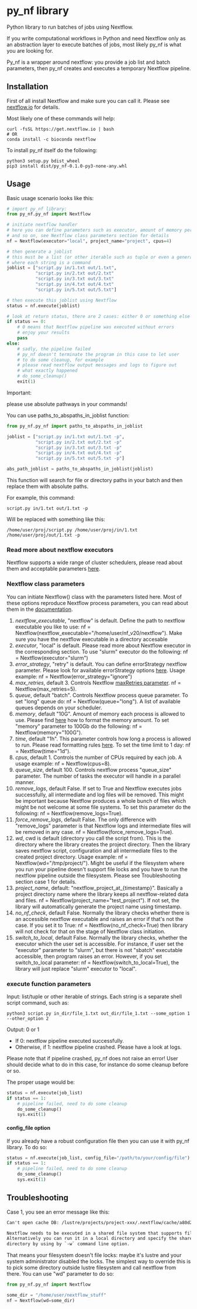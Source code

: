 # py_nf library

Python library to run batches of jobs using Nextflow.

If you write computational workflows in Python and need Nextflow only
as an abstraction layer to execute batches of jobs, most likely py_nf is
what you are looking for.

Py_nf is a wrapper around nextflow: you provide a job list and batch parameters,
then py_nf creates and executes a temporary Nextflow pipeline.

## Installation

First of all install Nextflow and make sure you can call it.
Please see [nextflow.io](https://nextflow.io) for details.

Most likely one of these commands will help:

```shell script
curl -fsSL https://get.nextflow.io | bash
# OR
conda install -c bioconda nextflow
```
To install py_nf itself do the following:

```shell script
python3 setup.py bdist_wheel
pip3 install dist/py_nf-0.1.0-py3-none-any.whl
```

## Usage

Basic usage scenario looks like this:

```python
# import py_nf library:
from py_nf.py_nf import Nextflow

# initiate nextflow handler
# here you can define parameters such as executor, amount of memory per job
# and so on, see Nextflow class parameters section for details
nf = Nextflow(executor="local", project_name="project", cpus=4)

# then generate a joblist
# this must be a list (or other iterable such as tuple or even a generator) of strings
# where each string is a command
joblist = ["script.py in/1.txt out/1.txt",
           "script.py in/2.txt out/2.txt"
           "script.py in/3.txt out/3.txt"
           "script.py in/4.txt out/4.txt"
           "script.py in/5.txt out/5.txt"]

# then execute this joblist using Nextflow
status = nf.execute(joblist)

# look at return status, there are 2 cases: either 0 or something else
if status == 0:
    # 0 means that Nextflow pipeline was executed without errors
    # enjoy your results
    pass
else:
    # sadly, the pipeline failed
    # py_nf doesn't terminate the program in this case to let user
    # to do some cleanup, for example
    # please read nextflow output messages and logs to figure out
    # what exactly happened
    # do_some_cleanup()
    exit(1)
```

Important:

please use absolute pathways in your commands!

You can use paths_to_abspaths_in_joblist function:

```python
from py_nf.py_nf import paths_to_abspaths_in_joblist

joblist = ["script.py in/1.txt out/1.txt -p",
           "script.py in/2.txt out/2.txt -p"
           "script.py in/3.txt out/3.txt -p"
           "script.py in/4.txt out/4.txt -p"
           "script.py in/5.txt out/5.txt -p"]

abs_path_joblist = paths_to_abspaths_in_joblist(joblist)
```

This function will search for file or directory paths in your batch and
then replace them with absolute paths.

For example, this command:

```text
script.py in/1.txt out/1.txt -p
```

Will be replaced with something like this:

```text
/home/user/proj/script.py /home/user/proj/in/1.txt /home/user/proj/out/1.txt -p
```

### Read more about nextflow executors

Nextflow supports a wide range of cluster schedulers, please read about them and
acceptable parameters [here](https://www.nextflow.io/docs/latest/executor.html).

### Nextflow class parameters

You can initiate Nextflow() class with the parameters listed here.
Most of these options reproduce Nextflow process parameters, you can read
about them in the [documentation](https://www.nextflow.io/docs/latest/process.html).

1) *nextflow_executable*, "nextflow" is default.
Define the path to nextflow executable you like to use:
nf = Nextflow(nextflow_executable="/home/user/nf_v20/nextflow").
Make sure you have the nextflow executable in a directory accesable 
2) *executor*, "local" is default.
Please read more about Nextflow executor in the corresponding section.
To use "slurm" executor do the following:
nf = Nextflow(executor="slurm")
3) *error_strategy*, "retry" is default.
You can define errorStrategy nextflow parameter.
Please look for available errorStrategy options
[here](https://www.nextflow.io/docs/latest/process.html#errorstrategy).
Usage example:
nf = Nextflow(error_strategy="ignore")
4) *max_retries*, default 3.
Controls Nextflow [maxRetries parameter](https://www.nextflow.io/docs/latest/process.html#maxretries).
nf = Nextflow(max_retries=5).
5) *queue*, default "batch".
Controls Nextflow process queue parameter.
To set "long" queue do:
nf = Nextflow(queue="long").
A list of available queues depends on your scheduler.
6) *memory*, default "10G".
Amount of memory each process is allowed to use.
Please find [here](https://www.nextflow.io/docs/latest/process.html#memory)
how to format the memory amount.
To set "memory" parameter to 100Gb do the following:
nf = Nextflow(memory="100G").
7) *time*, default "1h".
This parameter controls how long a process is allowed to run.
Please read formatting rules [here](https://www.nextflow.io/docs/latest/process.html#time).
To set the time limit to 1 day:
nf = Nextflow(time="1d").
8) *cpus*, default 1.
Controls the number of CPUs required by each job.
A usage example:
nf = Nextflow(cpus=8).
9) *queue_size*, default 100.
Controls nextflow process "queue_size" parameter.
The number of tasks the executor will handle in a parallel manner.
10) *remove_logs*, default False.
If set to True and Nextflow executes jobs successfully, all intermediate and log files
will be removed.
This might be important because Nextflow produces a whole bunch of files which might
be not welcome at some file systems.
To set this parameter do the following:
nf = Nextflow(remove_logs=True).
11) *force_remove_logs*, default False.
The only difference with "remove_logs" parameter is that Nextflow logs and intermediate 
files will be removed in any case.
nf = Nextflow(force_remove_logs=True).
12) *wd*, cwd is default (directory you call the script from).
This is the directory where the library creates the project directory.
Then the library saves nextflow script, configuration and all intermediate files to
the created project directory.
Usage example:
nf = Nextflow(wd="/tmp/project/").
Might be useful if the filesystem where you run your pipeline doesn't support file
locks and you have to run the nextflow pipeline outside the filesystem.
Please see Troubleshooting section case 1 for details.
13) *project_name*, default: "nextflow_project_at_{timestamp}".
Basically a project directory name where the library keeps all nextflow-related data and files.
nf = Nextflow(project_name="test_project").
If not set, the library will automatically generate the project name using timestamp.
14) *no_nf_check*, default False.
Normally the library checks whether there is an accessible nextflow executable and
raises an error if that's not the case.
If you set it to True:
nf = Nextflow(no_nf_check=True)
then library will not check for that on the stage of Nextflow class initiation.
15) *switch_to_local*, default False.
Normally the library checks, whether the executor which the user set is accessible.
For instance, if user set the "executor" parameter to "slurm", but there is not "sbatch"
executable accessible, then program raises an error.
However, if you set switch_to_local parameter:
nf = Nextflow(switch_to_local=True),
the library will just replace "slurm" executor to "local".

### execute function parameters

Input: list/tuple or other iterable of strings.
Each string is a separate shell script command, such as:

```shell script
python3 script.py in_dir/file_1.txt out_dir/file_1.txt --some_option 1 --other_option 2
```

Output: 0 or 1
- If 0: nextflow pipeline executed successfully.
- Otherwise, if 1: nextflow pipeline crashed.
Please have a look at logs.

Please note that if pipeline crashed, py_nf does not raise an error!
User should decide what to do in this case, for instance do some cleanup before or so.

The proper usage would be:

```python
status = nf.execute(job_list)
if status == 1:
    # pipeline failed, need to do some cleanup
    do_some_cleanup()
    sys.exit(1)
```

#### config_file option

If you already have a robust configuration file then you can use it with py_nf library.
To do so:

```python
status = nf.execute(job_list, config_file="/path/to/your/config/file")
if status == 1:
    # pipeline failed, need to do some cleanup
    do_some_cleanup()
    sys.exit(1)
```


## Troubleshooting

Case 1, you see an error message like this:

```txt
Can't open cache DB: /lustre/projects/project-xxx/.nextflow/cache/a80d212d-5a68-42b0-a8a5-d92665bdc492/db

Nextflow needs to be executed in a shared file system that supports file locks.
Alternatively you can run it in a local directory and specify the shared work
directory by using by `-w` command line option.
```

That means your filesystem doesn't file locks: maybe it's lustre and your system
administrator disabled the locks.
The simplest way to override this is to pick some directory outside lustre filesystem and
call nextflow from there.
You can use "wd" parameter to do so:

```python
from py_nf.py_nf import Nextflow

some_dir = "/home/user/nextflow_stuff"
nf = Nextflow(wd=some_dir)
```
